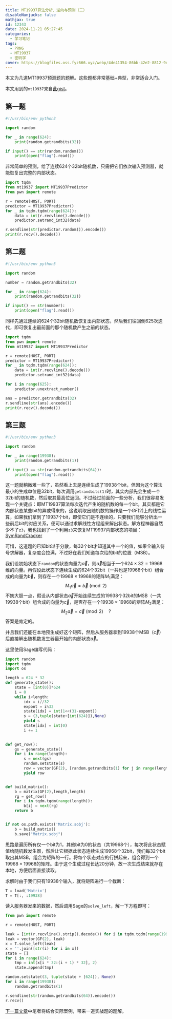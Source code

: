 ```yaml
---
title: MT19937算法分析、逆向与预测（三）
disableNunjucks: false
mathjax: true
id: 12343
date: 2024-11-21 05:27:45
categories:
  - 学习笔记
tags:
  - PRNG
  - MT19937
  - 密码学
cover: https://blogfiles.oss.fyz666.xyz/webp/4de41354-86bb-42e2-8812-9d13cd1c164b.webp
---
```


本文为几道MT19937预测题的题解。这些题都非常基础+典型，非常适合入门。

本文用到的`mt19937`来自[此gist](https://gist.github.com/windshadow233/229ec53e67577bedb8965e652fdc7466)。

## 第一题

```python
#!/usr/bin/env python3

import random

for _ in range(624):
    print(random.getrandbits(32))

if input() == str(random.random())
    print(open("flag").read())
```

非常简单的预测，给了连续624个32bit随机数，只需把它们依次输入预测器，就能恢复出完整的内部状态。

```python
import tqdm
from mt19937 import MT19937Predictor
from pwn import remote

r = remote(HOST, PORT)
predictor = MT19937Predictor()
for _ in tqdm.tqdm(range(624)):
    data = int(r.recvline().decode())
    predictor.setrand_int32(data)

r.sendline(str(predictor.random()).encode())
print(r.recv().decode())
```

## 第二题

```python
#!/usr/bin/env python3

import random

number = random.getrandbits(32)

for _ in range(624):
    print(random.getrandbits(32))

if input() == str(number):
    print(open("flag").read())
```

同样先通过连续的624个32bit随机数恢复出内部状态，然后我们往回倒625次迭代，即可恢复出最前面的那个随机数产生之前的状态。

```python
import tqdm
from pwn import remote
from mt19937 import MT19937Predictor

r = remote(HOST, PORT)
predictor = MT19937Predictor()
for _ in tqdm.tqdm(range(624)):
    data = int(r.recvline().decode())
    predictor.setrand_int32(data)

for i in range(625):
    predictor.unextract_number()

ans = predictor.getrandbits(32)
r.sendline(str(ans).encode())
print(r.recv().decode())
```

## 第三题

```python
#!/usr/bin/env python3

import random

for _ in range(19938):
    print(random.getrandbits(1))

if input() == str(random.getrandbits(64)):
    print(open("flag").read())
```

这一题就稍微难一些了，虽然看上去是连续生成了19938个bit，但因为这个算法最小的生成单位是32bit，每次调用`getrandbits(1)`时，其实内部先会生成一个32bit的随机数，然后取其最高位返回。不过经过前面的一些分析，我们很容易发现一个关键点：即MT19937算法每次迭代产生的随机数的每一个bit，其实都是它内部状态某些bit的异或得来的，这说明取出随机数的操作是一个$GF(2)$​上的线性运算，如果我们拿到了19937个bit，即使它们是不连续的，只要我们能够分析出一些前后bit的对应关系，便可以通过求解线性方程组来解出状态。解方程神器自然少不了`z3`，我也找到了一个利用`z3`来恢复MT19937内部状态的项目：[SymRandCracker](https://github.com/icemonster/symbolic_mersenne_cracker)

可惜，这道题的已知bit过于分散，每32个bit才知道其中一个的值，如果全输入符号求解器，复杂度会拉满，不过好在我们知道每次给的bit的位置（MSB）。

我们设初始状态下`random`的状态向量为$\vec{a}$，则$\vec{a}$相当于一个$624\times32=19968$维的向量。再假设此状态下连续生成的624个32bit（一共也是19968个bit）组合成的向量为$\vec{b}$，则存在一个$19968\times19968$的矩阵$M_1$满足：
$$
M_1\vec{a}=\vec{b}\pmod{2}
$$
不妨大胆一点，假设从内部状态$\vec{a}$开始连续生成的19938个32bit的MSB（一共19938个bit）组合成的向量为$\vec{c}$，是否存在一个$19938\times19968$的矩阵$M_2$满足：
$$
M_2\vec{a}=\vec{c}\pmod{2}\quad?
$$
答案是肯定的。

并且我们还能在本地预生成好这个矩阵，然后从服务器拿到19938个MSB（$\vec{c}$）后直接解出随机数发生器最开始的内部状态$\vec{a}$​。

这里使用Sage编写代码：

```python
import random
import tqdm
import os

length = 624 * 32
def generate_state():
    state = [int(0)]*624
    i = 0
    while i<length:
        idx = i//32
        expont = i%32
        state[idx] = int(1<<(31-expont))
        s = (3,tuple(state+[int(624)]),None)
        yield s
        state[idx] = int(0)
        i += 1

        
def get_row():
    gs = generate_state()
    for i in range(length):
        s = next(gs)
        random.setstate(s)
        row = vector(GF(2), [random.getrandbits(1) for j in range(length)])
        yield row


def build_matrix():
    b = matrix(GF(2),length,length)
    rg = get_row()
    for i in tqdm.tqdm(range(length)):
        b[i] = next(rg)
    return b


if not os.path.exists('Matrix.sobj'):
    b = build_matrix()
    b.save("Matrix.sobj")
```

思路是遍历所有仅一个bit为1，其他bit为0的状态（共19968个），每次将此状态赋值给随机数发生器，然后让它根据此状态连续生成19968个32bit，我们每32个bit取出其MSB，组合为矩阵的一行。将每个状态对应的行拼起来，组合得到一个$19968\times19968$的矩阵。由于这个生成过程长达20分钟，故一次生成结束就存在本地，方便后面直接读取。

求解时由于我们只有19938个输入，就将矩阵进行一个截断：

```python
T = load('Matrix')
T = T[:, :19938]
```

读入服务器发来的数据，然后调用Sage的`solve_left`，解一下方程即可：

```python
from pwn import remote

r = remote(HOST, PORT)

leak = [int(r.recvline().strip().decode()) for i in tqdm.tqdm(range(19938))]
leak = vector(GF(2), leak)
x = T.solve_left(leak)
x = ''.join([str(i) for i in x])
state = []
for i in range(624):
    tmp = int(x[i * 32:(i + 1) * 32], 2)
    state.append(tmp)

random.setstate((3, tuple(state + [624]), None))
for i in range(19938):
    random.getrandbits(1)

r.sendline(str(random.getrandbits(64)).encode())
r.recv()
```

[下一篇文章](/blog/12395/)中笔者将结合实际案例，带来一道实战题的题解。
